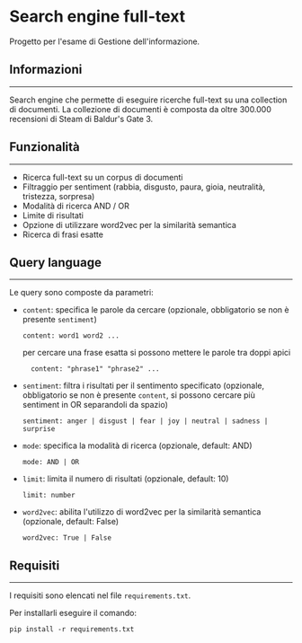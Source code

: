 # Search engine full-text
Progetto per l'esame di Gestione dell'informazione.

## Informazioni

---------------------------------------

Search engine che permette di eseguire ricerche full-text su una collection di documenti.
La collezione di documenti è composta da oltre 300.000 recensioni di Steam di Baldur's Gate 3.

## Funzionalità

---------------------------------------

* Ricerca full-text su un corpus di documenti
* Filtraggio per sentiment (rabbia, disgusto, paura, gioia, neutralità, tristezza, sorpresa)
* Modalità di ricerca AND / OR
* Limite di risultati
* Opzione di utilizzare word2vec per la similarità semantica
* Ricerca di frasi esatte


## Query language

--------------------------

Le query sono composte da parametri:

* `content`: specifica le parole da cercare (opzionale, obbligatorio se non è presente `sentiment`)
    ```
    content: word1 word2 ...
    ```
  per cercare una frase esatta si possono mettere le parole tra doppi apici
  ```
    content: "phrase1" "phrase2" ...
  ```
* `sentiment`: filtra i risultati per il sentimento specificato (opzionale, obbligatorio se non è presente `content`, si possono cercare più sentiment in OR separandoli da spazio)
    ```
    sentiment: anger | disgust | fear | joy | neutral | sadness | surprise
    ```
* `mode`: specifica la modalità di ricerca (opzionale, default: AND)
    ```
    mode: AND | OR
    ```
* `limit`: limita il numero di risultati (opzionale, default: 10)
    ```
    limit: number
    ```
* `word2vec`: abilita l'utilizzo di word2vec per la similarità semantica (opzionale, default: False)
    ```
    word2vec: True | False
    ```
  
## Requisiti

--------------------------

I requisiti sono elencati nel file `requirements.txt`.

Per installarli eseguire il comando:

```
pip install -r requirements.txt
```